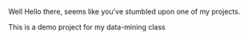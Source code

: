 Well Hello there, seems like you've stumbled upon one of my projects.

This is a demo project for my data-mining class

